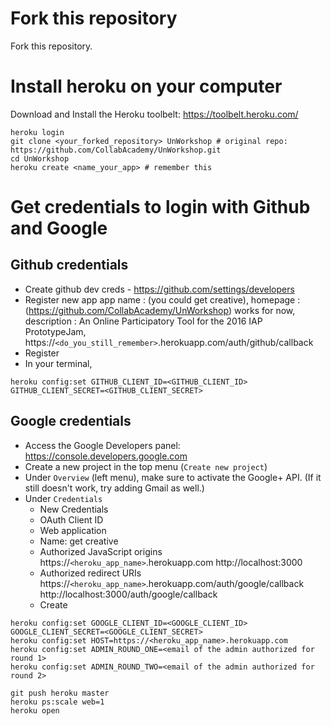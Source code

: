 # Fork this repository

Fork this repository.

# Install heroku on your computer
Download and Install the Heroku toolbelt: https://toolbelt.heroku.com/

```
heroku login
git clone <your_forked_repository> UnWorkshop # original repo: https://github.com/CollabAcademy/UnWorkshop.git
cd UnWorkshop
heroku create <name_your_app> # remember this
```

# Get credentials to login with Github and Google

## Github credentials

- Create github dev creds - https://github.com/settings/developers
- Register new app
  app name : (you could get creative),
  homepage : (https://github.com/CollabAcademy/UnWorkshop) works for now,
  description : An Online Participatory Tool for the 2016 IAP PrototypeJam,
  https://`<do_you_still_remember>`.herokuapp.com/auth/github/callback
- Register
- In your terminal, 
```
heroku config:set GITHUB_CLIENT_ID=<GITHUB_CLIENT_ID> GITHUB_CLIENT_SECRET=<GITHUB_CLIENT_SECRET>
```

## Google credentials
- Access the Google Developers panel: https://console.developers.google.com
- Create a new project in the top menu (`Create new project`)
- Under `Overview` (left menu), make sure to activate the Google+ API. (If it still doesn't work, try adding Gmail as well.)
- Under `Credentials`
  - New Credentials
  - OAuth Client ID
  - Web application
  - Name: get creative
  - Authorized JavaScript origins
    https://`<heroku_app_name>`.herokuapp.com
    http://localhost:3000
  - Authorized redirect URIs
    https://`<heroku_app_name>`.herokuapp.com/auth/google/callback
    http://localhost:3000/auth/google/callback
  - Create
```
heroku config:set GOOGLE_CLIENT_ID=<GOOGLE_CLIENT_ID> GOOGLE_CLIENT_SECRET=<GOOGLE_CLIENT_SECRET>
heroku config:set HOST=https://<heroku_app_name>.herokuapp.com
heroku config:set ADMIN_ROUND_ONE=<email of the admin authorized for round 1>
heroku config:set ADMIN_ROUND_TWO=<email of the admin authorized for round 2>
```

```
git push heroku master
heroku ps:scale web=1
heroku open
```
